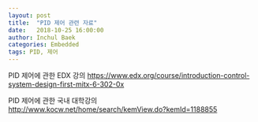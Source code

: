 ```yaml
---
layout: post
title:  "PID 제어 관련 자료"
date:   2018-10-25 16:00:00
author: Inchul Baek
categories: Embedded
tags: PID, 제어
---
```


PID 제어에 관한 EDX 강의
https://www.edx.org/course/introduction-control-system-design-first-mitx-6-302-0x

PID 제어에 관한 국내 대학강의 
http://www.kocw.net/home/search/kemView.do?kemId=1188855
